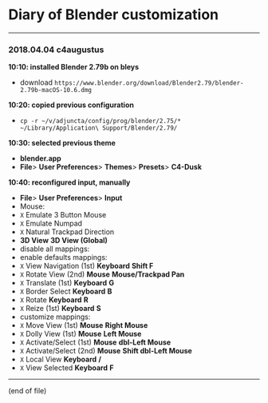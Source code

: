 Diary of Blender customization
==============================

-------------------------
### 2018.04.04 c4augustus

__10:10: installed Blender 2.79b on bleys__
  * download `https://www.blender.org/download/Blender2.79/blender-2.79b-macOS-10.6.dmg`

__10:20: copied previous configuration__
  * `cp -r ~/v/adjuncta/config/prog/blender/2.75/* ~/Library/Application\ Support/Blender/2.79/`

__10:30: selected previous theme__
  * __blender.app__
  * __File__> __User Preferences__> __Themes__> __Presets__> __C4-Dusk__

__10:40: reconfigured input, manually__
  * __File__> __User Preferences__> __Input__
  * Mouse:
  * `X` Emulate 3 Button Mouse
  * `X` Emulate Numpad
  * `X` Natural Trackpad Direction
  * __3D View__ __3D View (Global)__
  * disable all mappings: ` `
  * enable defaults mappings:
  * `X` View Navigation (1st) __Keyboard__ __Shift F__
  * `X` Rotate View (2nd) __Mouse__ __Mouse/Trackpad Pan__
  * `X` Translate (1st) __Keyboard__ __G__
  * `X` Border Select __Keyboard__ __B__
  * `X` Rotate __Keyboard__ __R__
  * `X` Reize (1st) __Keyboard__ __S__
  * customize mappings:
  * `X` Move View (1st) __Mouse__ __Right Mouse__
  * `X` Dolly View (1st) __Mouse__ __Left Mouse__
  * `X` Activate/Select (1st) __Mouse__ __dbl-Left Mouse__
  * `X` Activate/Select (2nd) __Mouse__ __Shift dbl-Left Mouse__
  * `X` Local View __Keyboard__ __/__
  * `X` View Selected __Keyboard__ __F__

-----------------
(end of file)

